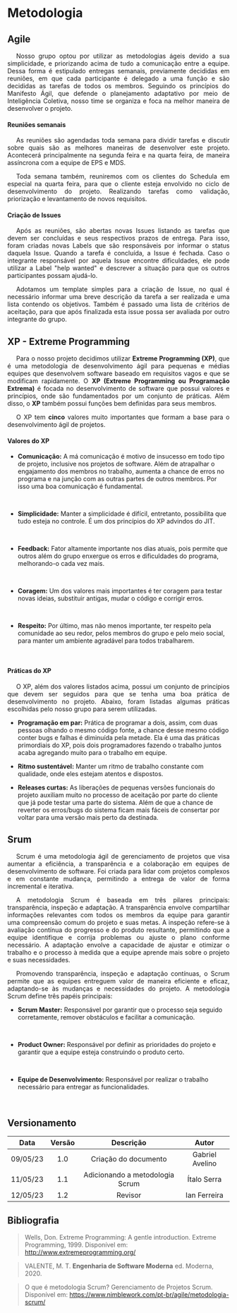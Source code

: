 # <a>Metodologia</a>

## <a>Agile</a>

<p style="text-indent: 20px; text-align: justify">
Nosso grupo optou por utilizar as metodologias ágeis devido a sua simplicidade, e priorizando acima de tudo a comunicação entre a equipe. Dessa forma é estipulado entregas semanais, previamente decididas em reuniões, em que cada participante é delegado a uma função e são decididas as tarefas de todos os membros. Seguindo os princípios do Manifesto Ágil, que defende o planejamento adaptativo por meio de Inteligência Coletiva, nosso time se organiza e foca na melhor maneira de desenvolver o projeto.
</p>


#### <a>Reuniões semanais</a>

<p style="text-indent: 20px; text-align: justify">
As reuniões são agendadas toda semana para dividir tarefas e discutir sobre quais são as melhores maneiras de desenvolver este projeto. Acontecerá principalmente na segunda feira e na quarta feira, de maneira assíncrona com a equipe de EPS e MDS.
</p>

<p style="text-indent: 20px; text-align: justify">
Toda semana também, reuniremos com os clientes do Schedula em especial na quarta feira, para que o cliente esteja envolvido no ciclo de desenvolvimento do projeto. Realizando tarefas como validação, priorização e levantamento de novos requisitos.
</p>



#### <a>Criação de Issues</a>

<p style="text-indent: 20px; text-align: justify">
Após as reuniões, são abertas novas Issues listando as tarefas que devem ser concluídas e seus respectivos prazos de entrega. Para isso, foram criadas novas Labels que são responsáveis por informar o status daquela Issue. Quando a tarefa é concluída, a Issue é fechada. Caso o integrante responsável por aquela Issue encontre dificuldades, ele pode utilizar a Label "help wanted" e descrever a situação para que os outros participantes possam ajudá-lo.
</p>

<p style="text-indent: 20px; text-align: justify">
Adotamos um template simples para a criação de Issue, no qual é necessário informar uma breve descrição da tarefa a ser realizada e uma lista contendo os objetivos. Também é passado uma lista de critérios de aceitação, para que após finalizada esta issue possa ser avaliada por outro integrante do grupo.
</p>

## <a>XP - Extreme Programming</a>
<p style="text-indent: 20px; text-align: justify">
Para o nosso projeto decidimos utilizar <b>Extreme Programming (XP)</b>, que é uma metodologia de desenvolvimento ágil para pequenas e médias equipes que desenvolvem software baseado em requisitos vagos e que se modificam rapidamente. O <b>XP (Extreme Programming ou Programação Extrema)</b> é focada no desenvolvimento de software que possui valores e princípios, onde são fundamentados por um conjunto de práticas. Além disso, o <b>XP</b> também possui funções bem definidas para seus membros.
</p>


<p style="text-indent: 20px; text-align: justify">
O XP tem <b>cinco</b> valores muito importantes que formam a base para o desenvolvimento ágil de projetos. 
</p>

#### <a>Valores do XP</a>
* <b>Comunicação:</b> A má comunicação é motivo de insucesso em todo tipo de projeto, inclusive nos projetos de software. Além de atrapalhar o engajamento dos membros no trabalho, aumenta a chance de erros no programa e na junção com as outras partes de outros membros. Por isso uma boa comunicação é fundamental.
 <br/>

* <b>Simplicidade:</b> Manter a simplicidade é difícil, entretanto, possibilita que tudo esteja no controle. É um dos princípios do XP advindos do JIT.
<br>

* <b>Feedback:</b> Fator altamente importante nos dias atuais, pois permite que outros além do grupo enxergue os erros e dificuldades do programa, melhorando-o cada vez mais.
<br>

* <b>Coragem:</b> Um dos valores mais importantes é ter coragem para testar novas ideias, substituir antigas, mudar o código e corrigir erros.
 <br>

* <b>Respeito:</b> Por último, mas não menos importante, ter respeito pela comunidade ao seu redor, pelos membros do grupo e pelo meio social, para manter um ambiente agradável para todos trabalharem.
 <br>

#### <a>Práticas do XP</a>
<p style="text-indent: 20px; text-align: justify">
O XP, além dos valores listados acima, possui um conjunto de princípios que devem ser seguidos para que se tenha uma boa prática de desenvolvimento no projeto. Abaixo, foram listadas algumas práticas escolhidas pelo nosso grupo para serem utilizadas. 
</p>


* <b>Programação em par:</b> Prática de programar a dois, assim, com duas pessoas olhando o mesmo código fonte, a chance desse mesmo código conter bugs e falhas é diminuída pela metade. Ela é uma das práticas primordiais do XP, pois dois programadores fazendo o trabalho juntos acaba agregando muito para o trabalho em equipe.

* <b>Ritmo sustentável:</b> Manter um ritmo de trabalho constante com qualidade, onde eles estejam atentos e dispostos.

* <b>Releases curtas:</b> As liberações de pequenas versões funcionais do projeto auxiliam muito no processo de aceitação por parte do cliente que já pode testar uma parte do sistema. Além de que a chance de reverter os erros/bugs do sistema ficam mais fáceis de consertar por voltar para uma versão mais perto da destinada.


## <a>Srum</a>
<p style="text-indent: 20px; text-align: justify">
Scrum é uma metodologia ágil de gerenciamento de projetos que visa aumentar a eficiência, a transparência e a colaboração em equipes de desenvolvimento de software. Foi criada para lidar com projetos complexos e em constante mudança, permitindo a entrega de valor de forma incremental e iterativa.
</p>

<p style="text-indent: 20px; text-align: justify">
A metodologia Scrum é baseada em três pilares principais: transparência, inspeção e adaptação. A transparência envolve compartilhar informações relevantes com todos os membros da equipe para garantir uma compreensão comum do projeto e suas metas. A inspeção refere-se à avaliação contínua do progresso e do produto resultante, permitindo que a equipe identifique e corrija problemas ou ajuste o plano conforme necessário. A adaptação envolve a capacidade de ajustar e otimizar o trabalho e o processo à medida que a equipe aprende mais sobre o projeto e suas necessidades.
</p>

<p style="text-indent: 20px; text-align: justify">
Promovendo transparência, inspeção e adaptação contínuas, o Scrum permite que as equipes entreguem valor de maneira eficiente e eficaz, adaptando-se às mudanças e necessidades do projeto. A metodologia Scrum define três papéis principais:
</p>

* <b>Scrum Master:</b> Responsável por garantir que o processo seja seguido corretamente, remover obstáculos e facilitar a comunicação.
 <br/>

* <b>Product Owner:</b> Responsável por definir as prioridades do projeto e garantir que a equipe esteja construindo o produto certo.
<br>

* <b>Equipe de Desenvolvimento:</b> Responsável por realizar o trabalho necessário para entregar as funcionalidades.
<br>

## <a>Versionamento</a>

<center>

|    Data    | Versão |            Descrição             |      Autor      |
| :--------: | :----: | :------------------------------: | :-------------: |
|  09/05/23  |  1.0   |       Criação do documento       |   Gabriel Avelino  |
|  11/05/23  |  1.1   |  Adicionando a metodologia Scrum |    Ítalo Serra     |
|  12/05/23  |  1.2   |              Revisor             |    Ian Ferreira    |

</center>

## <a>Bibliografia</a>

  >Wells, Don. Extreme Programming: A gentle introduction. Extreme Programming, 1999. Disponível em: <http://www.extremeprogramming.org/>

  >VALENTE, M. T. <strong>Engenharia de Software Moderna</strong> ed. Moderna, 2020.

  >O que é metodologia Scrum? Gerenciamento de Projetos Scrum. Disponível em: https://www.nimblework.com/pt-br/agile/metodologia-scrum/
